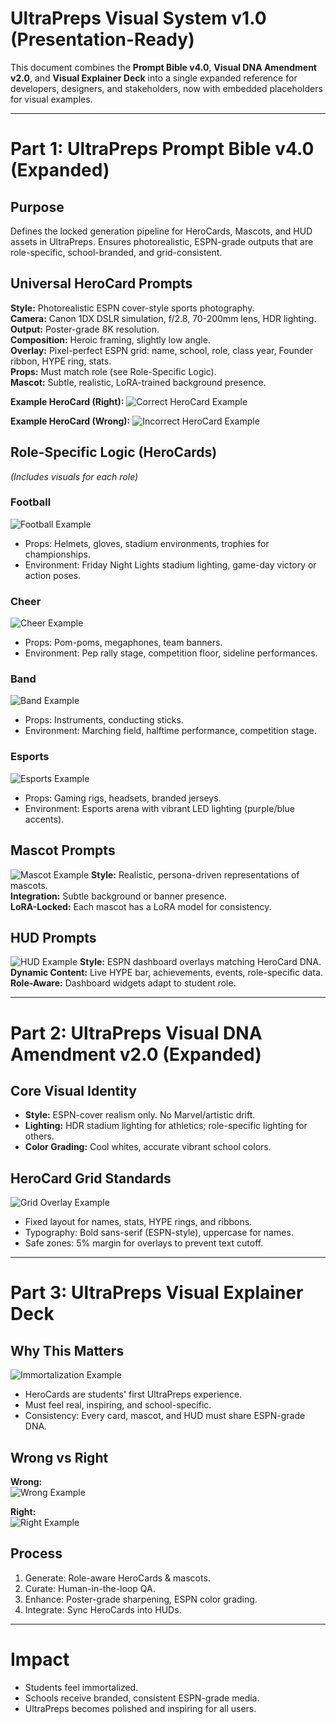 
# UltraPreps Visual System v1.0 (Presentation-Ready)
This document combines the **Prompt Bible v4.0**, **Visual DNA Amendment v2.0**, and **Visual Explainer Deck** into a single expanded reference for developers, designers, and stakeholders, now with embedded placeholders for visual examples.

---

# Part 1: UltraPreps Prompt Bible v4.0 (Expanded)

## Purpose
Defines the locked generation pipeline for HeroCards, Mascots, and HUD assets in UltraPreps. Ensures photorealistic, ESPN-grade outputs that are role-specific, school-branded, and grid-consistent.

## Universal HeroCard Prompts
**Style:** Photorealistic ESPN cover-style sports photography.  
**Camera:** Canon 1DX DSLR simulation, f/2.8, 70-200mm lens, HDR lighting.  
**Output:** Poster-grade 8K resolution.  
**Composition:** Heroic framing, slightly low angle.  
**Overlay:** Pixel-perfect ESPN grid: name, school, role, class year, Founder ribbon, HYPE ring, stats.  
**Props:** Must match role (see Role-Specific Logic).  
**Mascot:** Subtle, realistic, LoRA-trained background presence.

**Example HeroCard (Right):**
![Correct HeroCard Example](images/hero_correct.png)

**Example HeroCard (Wrong):**
![Incorrect HeroCard Example](images/hero_wrong.png)

## Role-Specific Logic (HeroCards)
*(Includes visuals for each role)*

### Football
![Football Example](images/football_card.png)
- Props: Helmets, gloves, stadium environments, trophies for championships.
- Environment: Friday Night Lights stadium lighting, game-day victory or action poses.

### Cheer
![Cheer Example](images/cheer_card.png)
- Props: Pom-poms, megaphones, team banners.
- Environment: Pep rally stage, competition floor, sideline performances.

### Band
![Band Example](images/band_card.png)
- Props: Instruments, conducting sticks.
- Environment: Marching field, halftime performance, competition stage.

### Esports
![Esports Example](images/esports_card.png)
- Props: Gaming rigs, headsets, branded jerseys.
- Environment: Esports arena with vibrant LED lighting (purple/blue accents).

## Mascot Prompts
![Mascot Example](images/mascot_example.png)
**Style:** Realistic, persona-driven representations of mascots.  
**Integration:** Subtle background or banner presence.  
**LoRA-Locked:** Each mascot has a LoRA model for consistency.  

## HUD Prompts
![HUD Example](images/hud_example.png)
**Style:** ESPN dashboard overlays matching HeroCard DNA.  
**Dynamic Content:** Live HYPE bar, achievements, events, role-specific data.  
**Role-Aware:** Dashboard widgets adapt to student role.

---

# Part 2: UltraPreps Visual DNA Amendment v2.0 (Expanded)

## Core Visual Identity
- **Style:** ESPN-cover realism only. No Marvel/artistic drift.
- **Lighting:** HDR stadium lighting for athletics; role-specific lighting for others.
- **Color Grading:** Cool whites, accurate vibrant school colors.

## HeroCard Grid Standards
![Grid Overlay Example](images/grid_overlay.png)
- Fixed layout for names, stats, HYPE rings, and ribbons.
- Typography: Bold sans-serif (ESPN-style), uppercase for names.
- Safe zones: 5% margin for overlays to prevent text cutoff.

---

# Part 3: UltraPreps Visual Explainer Deck

## Why This Matters
![Immortalization Example](images/immortalization.png)
- HeroCards are students' first UltraPreps experience.
- Must feel real, inspiring, and school-specific.
- Consistency: Every card, mascot, and HUD must share ESPN-grade DNA.

## Wrong vs Right
**Wrong:**  
![Wrong Example](images/wrong_example.png)

**Right:**  
![Right Example](images/right_example.png)

## Process
1. Generate: Role-aware HeroCards & mascots.
2. Curate: Human-in-the-loop QA.
3. Enhance: Poster-grade sharpening, ESPN color grading.
4. Integrate: Sync HeroCards into HUDs.

---

# Impact
- Students feel immortalized.
- Schools receive branded, consistent ESPN-grade media.
- UltraPreps becomes polished and inspiring for all users.
